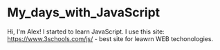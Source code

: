 # My_days_with_JavaScript
Hi, I'm Alex! I started to learn JavaScript.
I use this site: https://www.3schools.com/js/ - best site for leawrn WEB techonologies.
